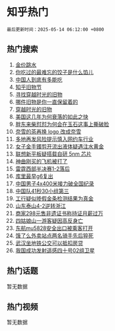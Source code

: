 # 知乎热门

`最后更新时间：2025-05-14 06:12:00 +0800`

## 热门搜索

1. [金价跳水](https://www.zhihu.com/search?q=%E9%87%91%E4%BB%B7%E8%B7%B3%E6%B0%B4)
1. [你吃过的最难忘的饺子是什么馅儿](https://www.zhihu.com/search?q=%E4%BD%A0%E5%90%83%E8%BF%87%E7%9A%84%E6%9C%80%E9%9A%BE%E5%BF%98%E7%9A%84%E9%A5%BA%E5%AD%90%E6%98%AF%E4%BB%80%E4%B9%88%E9%A6%85%E5%84%BF)
1. [中国人到底有多能吃](https://www.zhihu.com/search?q=%E4%B8%AD%E5%9B%BD%E4%BA%BA%E5%88%B0%E5%BA%95%E6%9C%89%E5%A4%9A%E8%83%BD%E5%90%83)
1. [知乎旧物节](https://www.zhihu.com/search?q=%E7%9F%A5%E4%B9%8E%E6%97%A7%E7%89%A9%E8%8A%82)
1. [寻找穿越时光的旧物](https://www.zhihu.com/search?q=%E5%AF%BB%E6%89%BE%E7%A9%BF%E8%B6%8A%E6%97%B6%E5%85%89%E7%9A%84%E6%97%A7%E7%89%A9)
1. [哪件旧物是你一直保留着的](https://www.zhihu.com/search?q=%E5%93%AA%E4%BB%B6%E6%97%A7%E7%89%A9%E6%98%AF%E4%BD%A0%E4%B8%80%E7%9B%B4%E4%BF%9D%E7%95%99%E7%9D%80%E7%9A%84)
1. [穿越时光的旧物](https://www.zhihu.com/search?q=%E7%A9%BF%E8%B6%8A%E6%97%B6%E5%85%89%E7%9A%84%E6%97%A7%E7%89%A9)
1. [美国这几年为何衰落的如此之快](https://www.zhihu.com/search?q=%E7%BE%8E%E5%9B%BD%E8%BF%99%E5%87%A0%E5%B9%B4%E4%B8%BA%E4%BD%95%E8%A1%B0%E8%90%BD%E7%9A%84%E5%A6%82%E6%AD%A4%E4%B9%8B%E5%BF%AB)
1. [胖东来柴怼怼为何会在玉石这事上撕破脸](https://www.zhihu.com/search?q=%E8%83%96%E4%B8%9C%E6%9D%A5%E6%9F%B4%E6%80%BC%E6%80%BC%E4%B8%BA%E4%BD%95%E4%BC%9A%E5%9C%A8%E7%8E%89%E7%9F%B3%E8%BF%99%E4%BA%8B%E4%B8%8A%E6%92%95%E7%A0%B4%E8%84%B8)
1. [奈雪的茶再换 logo 改成奈雪](https://www.zhihu.com/search?q=%E5%A5%88%E9%9B%AA%E7%9A%84%E8%8C%B6%E5%86%8D%E6%8D%A2%20logo%20%E6%94%B9%E6%88%90%E5%A5%88%E9%9B%AA)
1. [多地再发风险提示慎入网约车行业](https://www.zhihu.com/search?q=%E5%A4%9A%E5%9C%B0%E5%86%8D%E5%8F%91%E9%A3%8E%E9%99%A9%E6%8F%90%E7%A4%BA%E6%85%8E%E5%85%A5%E7%BD%91%E7%BA%A6%E8%BD%A6%E8%A1%8C%E4%B8%9A)
1. [女子金手镯剪开流出液体疑遇注水黄金](https://www.zhihu.com/search?q=%E5%A5%B3%E5%AD%90%E9%87%91%E6%89%8B%E9%95%AF%E5%89%AA%E5%BC%80%E6%B5%81%E5%87%BA%E6%B6%B2%E4%BD%93%E7%96%91%E9%81%87%E6%B3%A8%E6%B0%B4%E9%BB%84%E9%87%91)
1. [联想新平板疑搭载自研 5nm 芯片](https://www.zhihu.com/search?q=%E8%81%94%E6%83%B3%E6%96%B0%E5%B9%B3%E6%9D%BF%E7%96%91%E6%90%AD%E8%BD%BD%E8%87%AA%E7%A0%94%205nm%20%E8%8A%AF%E7%89%87)
1. [神曲刚买的飞机被打了](https://www.zhihu.com/search?q=%E7%A5%9E%E6%9B%B2%E5%88%9A%E4%B9%B0%E7%9A%84%E9%A3%9E%E6%9C%BA%E8%A2%AB%E6%89%93%E4%BA%86)
1. [雷霆西部半决赛1-2落后](https://www.zhihu.com/search?q=%E9%9B%B7%E9%9C%86%E8%A5%BF%E9%83%A8%E5%8D%8A%E5%86%B3%E8%B5%9B1-2%E8%90%BD%E5%90%8E)
1. [库里最早g6复出](https://www.zhihu.com/search?q=%E5%BA%93%E9%87%8C%E6%9C%80%E6%97%A9g6%E5%A4%8D%E5%87%BA)
1. [中国男子4x400米接力破全国纪录](https://www.zhihu.com/search?q=%E4%B8%AD%E5%9B%BD%E7%94%B7%E5%AD%904x400%E7%B1%B3%E6%8E%A5%E5%8A%9B%E7%A0%B4%E5%85%A8%E5%9B%BD%E7%BA%AA%E5%BD%95)
1. [中国队41秒30小组第三](https://www.zhihu.com/search?q=%E4%B8%AD%E5%9B%BD%E9%98%9F41%E7%A7%9230%E5%B0%8F%E7%BB%84%E7%AC%AC%E4%B8%89)
1. [工行疑似掺假金条检测结果为真金](https://www.zhihu.com/search?q=%E5%B7%A5%E8%A1%8C%E7%96%91%E4%BC%BC%E6%8E%BA%E5%81%87%E9%87%91%E6%9D%A1%E6%A3%80%E6%B5%8B%E7%BB%93%E6%9E%9C%E4%B8%BA%E7%9C%9F%E9%87%91)
1. [山东泰山4-2逆转浙江](https://www.zhihu.com/search?q=%E5%B1%B1%E4%B8%9C%E6%B3%B0%E5%B1%B14-2%E9%80%86%E8%BD%AC%E6%B5%99%E6%B1%9F)
1. [商家298元售非遗证书称持证月薪过万](https://www.zhihu.com/search?q=%E5%95%86%E5%AE%B6298%E5%85%83%E5%94%AE%E9%9D%9E%E9%81%97%E8%AF%81%E4%B9%A6%E7%A7%B0%E6%8C%81%E8%AF%81%E6%9C%88%E8%96%AA%E8%BF%87%E4%B8%87)
1. [四姑娘山一游客疑因高反身亡](https://www.zhihu.com/search?q=%E5%9B%9B%E5%A7%91%E5%A8%98%E5%B1%B1%E4%B8%80%E6%B8%B8%E5%AE%A2%E7%96%91%E5%9B%A0%E9%AB%98%E5%8F%8D%E8%BA%AB%E4%BA%A1)
1. [东航mu5828安全出口被乘客打开](https://www.zhihu.com/search?q=%E4%B8%9C%E8%88%AAmu5828%E5%AE%89%E5%85%A8%E5%87%BA%E5%8F%A3%E8%A2%AB%E4%B9%98%E5%AE%A2%E6%89%93%E5%BC%80)
1. [饿了么外卖站点两名骑手先后猝死](https://www.zhihu.com/search?q=%E9%A5%BF%E4%BA%86%E4%B9%88%E5%A4%96%E5%8D%96%E7%AB%99%E7%82%B9%E4%B8%A4%E5%90%8D%E9%AA%91%E6%89%8B%E5%85%88%E5%90%8E%E7%8C%9D%E6%AD%BB)
1. [武汉坐地铁公交可以抵扣房贷](https://www.zhihu.com/search?q=%E6%AD%A6%E6%B1%89%E5%9D%90%E5%9C%B0%E9%93%81%E5%85%AC%E4%BA%A4%E5%8F%AF%E4%BB%A5%E6%8A%B5%E6%89%A3%E6%88%BF%E8%B4%B7)
1. [我国成功发射遥感四十号02组卫星](https://www.zhihu.com/search?q=%E6%88%91%E5%9B%BD%E6%88%90%E5%8A%9F%E5%8F%91%E5%B0%84%E9%81%A5%E6%84%9F%E5%9B%9B%E5%8D%81%E5%8F%B702%E7%BB%84%E5%8D%AB%E6%98%9F)

## 热门话题

暂无数据

## 热门视频

暂无数据